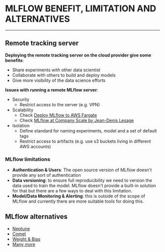 # MLFLOW BENEFIT, LIMITATION AND ALTERNATIVES
---

## Remote tracking server

**Deploying the remote tracking server on the cloud provider give some benefits**:

- Share experiments with other data scientist
- Collaborate with others to build and deploy models
- Give more visibility of the data science efforts

**Issues with running a remote MLflow server**:

- Security
    - Restrict access to the server (e.g. VPN)
- Scalability
    - Check [Deploy MLflow to AWS Fargate](https://github.com/aws-samples/amazon-sagemaker-mlflow-fargate)
    - Check [MLflow at Company Scale by Jean-Denis Lesage](https://databricks.com/session_eu20/mlflow-at-company-scale)
- Isolation
    - Define standard for naming experiments, model and a set of default tags
    - Restrict access to artifacts (e.g. use s3 buckets living in different AWS accounts)

### MLflow limitations 

- **Authentication & Users**: The open source version of MLflow doesn't provide any sort of authentication
- **Data versioning**: to ensure full reproducibility we need to version the data used to train the model. MLflow doesn't provide a built-in solution for that but there are a few ways to deal with this limitation.
- **Model/Data Monitoring & Alerting**: this is outside of the scope of MLflow and currently there are more suitable tools for doing this.

## MLflow alternatives

- [Neptune](https://neptune.ai/)
- [Comet](https://www.comet.com/site/)
- [Weight & Bias](https://wandb.ai/site)
- [Many more](https://neptune.ai/blog/best-ml-experiment-tracking-tools)